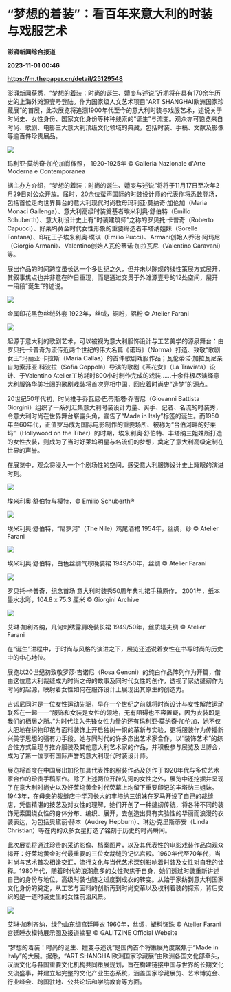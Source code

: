 # “梦想的着装”：看百年来意大利的时装与戏服艺术
**澎湃新闻综合报道**

**2023-11-01 00:46**

**https://m.thepaper.cn/detail/25129548**

澎湃新闻获悉，“梦想的着装：时尚的诞生、嬗变与述说”近期将在具有170余年历史的上海外滩源壹号登陆。作为国家级人文艺术项目“ART SHANGHAI欧洲国家珍藏展”的首展，此次展览将追溯1900年代至今的意大利时装与戏服艺术，述说关于时尚史、女性身份、国家文化身份等种种线索的“诞生”与流变。观众亦可饱览来自时尚、歌剧、电影三大意大利顶级文化领域的典藏，包括时装、手稿、文献及影像等逾百件珍贵展品。

![](https://imagecloud.thepaper.cn/thepaper/image/276/374/44.jpg)

玛利亚·莫纳奇·加伦加肖像照， 1920-1925年 © Galleria Nazionale d'Arte Moderna e Contemporanea

据主办方介绍，“梦想的着装：时尚的诞生、嬗变与述说”将将于11月17日至次年2月29日对公众开放。届时，20余位蜚声国际的时装设计师的代表作将悉数登场，包括首位走向世界舞台的意大利现代时尚教母玛利亚·莫纳奇·加伦加（Maria Monaci Gallenga）、意大利高级时装奠基者埃米利奥·舒伯特（Emilio Schuberth）、意大利设计史上有“时装建筑师”之称的罗贝托·卡普奇（Roberto Capucci）、好莱坞黄金时代女性形象的重要缔造者丰塔纳姐妹（Sorelle Fontana）、印花王子埃米利奥·璞琪（Emilio Pucci）、Armani创始人乔治·阿玛尼（Giorgio Armani）、Valentino创始人瓦伦蒂诺·加拉瓦尼（Valentino Garavani）等。

展出作品的时间跨度虽长达一个多世纪之久，但并未以陈规的线性策展方式展开，其叙事焦点也并非意在昨日重现，而是通过交贯于外滩源壹号的12处空间，展开一段段“诞生”的述说。

![](https://imagecloud.thepaper.cn/thepaper/image/276/374/48.png)

金属印花黑色丝绒外套 1922年，丝绒，铜粉，铝粉 © Atelier Farani

![](https://imagecloud.thepaper.cn/thepaper/image/276/376/790.png)

起源于意大利的歌剧艺术，可以被视为意大利服饰设计与工艺美学的源泉舞台：由罗贝托·卡普奇为流传近两个世纪的伟大名篇《诺玛》（Norma）打造、致敬“歌剧女王”玛丽亚·卡拉斯（Maria Callas）的首件歌剧戏服作品；瓦伦蒂诺·加拉瓦尼亲自为索菲亚·科波拉（Sofia Coppola）导演的歌剧《茶花女》（La Traviata）设计、于Valentino Atelier工坊耗时800小时制作完成的戏装……十余件极尽演绎意大利服饰华美壮阔的歌剧戏装将首次亮相中国，回应着时尚史“造梦”的源点。

20世纪50年代初，时尚推手乔瓦尼·巴蒂斯塔·乔吉尼（Giovanni Battista Giorgini）组织了一系列汇集意大利时装设计力量、买手、记者、名流的时装秀，令意大利时尚在世界舞台崭露头角，宣告了“Made in Italy”标签的诞生。而1950年至60年代，正值罗马成为国际电影制作的重要场所、被称为“台伯河畔的好莱坞”（Hollywood on the Tiber）的时期，埃米利奥·舒伯特、丰塔纳三姐妹所打造的女性衣装，则成为了当时好莱坞明星与名流们的梦想，奠定了意大利高级定制在世界的声誉。

在展览中，观众将浸入一个个剧场性的空间，感受意大利服饰设计史上耀眼的演进时刻。

![](https://imagecloud.thepaper.cn/thepaper/image/276/376/796.jpg)

埃米利奥·舒伯特与模特，© Emilio Schuberth®

![](https://imagecloud.thepaper.cn/thepaper/image/276/376/798.png)

埃米利奥·舒伯特，“尼罗河”（The Nile）鸡尾酒裙 1954年，丝绸，纱 © Atelier Farani

![](https://imagecloud.thepaper.cn/thepaper/image/276/376/805.png)

埃米利奥·舒伯特，白色丝绸气球晚装裙 1949/50年，丝绸 © Atelier Farani

![](https://imagecloud.thepaper.cn/thepaper/image/276/376/818.png)

罗贝托·卡普奇，纪念首场 意大利时装秀50周年典礼裙手稿原作， 2001年，纸本墨水水彩，104.8 x 75.3 厘米 © Giorgini Archive

![](https://imagecloud.thepaper.cn/thepaper/image/276/376/832.png)

艾琳·加利齐纳，几何刺绣露肩晚装长裙 1949/50年，丝质塔夫绸 © Atelier Farani

在“诞生”进程中，于时尚与风格的演进之下，展览还述说着女性在书写时尚的历史中的中心地位。

展览以20世纪初致敬罗莎·吉诺尼（Rosa Genoni）的纯白作品阵列作为开篇，借由这位意大利裁缝成为时尚之母的故事及同时代女性的创作，透视了家纺缝纫作为时尚的起源，映射着女性如何在服饰设计上展现出其原生的创造力。

吉诺尼同时是一位女性运动先驱，早在一个世纪之前就将时尚设计与女性解放运动联系在一起——“服饰和女装是女性的领地，无有阻碍也不容置疑，因为衣装即是我们的栖居之所。”为时代注入先锋女性力量的还有玛利亚·莫纳奇·加伦加，她不仅大胆地在织物印花与面料装饰上开启独树一帜的革新与实验，更将服装作为传播新兴美学思想的强有力手段。她与同时代的许多杰出艺术家合作，以“装饰艺术”的综合性方式呈现与推介服装及其他意大利艺术家的作品，并积极参与展览及世博会，成为了第一位享有国际声誉的意大利现代时装设计师。

展览将首度在中国展出加伦加具代表性的服装作品及创作于1920年代与多位艺术家合作的珍贵手稿原作。除了上述两位开辟先河的女性之外，展览中还挖掘并呈现了在意大利时尚史以及好莱坞黄金时代荧幕上均留下重要印记的丰塔纳三姐妹。1943年，在母亲的裁缝店中学习长大的丰塔纳三姐妹在罗马开设了自己的裁缝店，凭借精湛的技艺及对女性的理解，她们开创了一种缝纫传统，将各种不同的装饰元素围绕女性的身体分布、编织、展开，去创造出具有实验性的华丽而浪漫的衣装表达，为包括奥黛丽·赫本（Audrey Hepburn）、琳达·克里斯蒂安（Linda Christian）等在内的众多女星打造了铭刻于历史的时尚瞬间。

此次展览将通过珍贵的采访影像、档案图片，以及其代表性的电影戏装作品向观众揭开：好莱坞黄金时代最重要的三位女裁缝的记忆宫殿。1960年代至70年代，当时尚与艺术首次相逢交汇，流行文化与当代艺术深刻影响着时装及女性对自我的诠释。1980年代，随着时代的浪潮愈多的女性聚焦于自身，她们透过时装重新讲述自己的身份与地位，高级时装也随之过度到成衣的转变。从始于家纺到意大利国家文化身份的奠定，从工艺与面料的创新再到时尚变革以及权利着装的探索，背后交织的是一道时装史里的女性前沿风景。

![](https://imagecloud.thepaper.cn/thepaper/image/276/376/842.png)

艾琳·加利齐纳，绿色山东绸宫廷睡衣 1960年，丝绸，塑料饰珠 © Atelier Farani 宫廷睡衣模特展示图及报道摘要 © GALITZINE Official Website

“梦想的着装：时尚的诞生、嬗变与述说”是国内首个将策展角度聚焦于“Made in Italy”的大展。据悉，“ART SHANGHAI欧洲国家珍藏展”由欧洲各国文化部牵头，汉唐文化与各国重要文化机构共同策展规划，旨在构建链接中国与世界的长期文化交流盛事，并建立起完整的文化产业生态系统，涵盖国家珍藏展览、艺术博览会、行业峰会、跨国驻地、公共论坛和学院教育等方面。